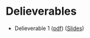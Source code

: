 # Delieverables

- Delieverable 1 ([pdf](./deliverables/Deliverable_1.pdf)) ([Slides](./deliverables/D1_slides.pdf))
